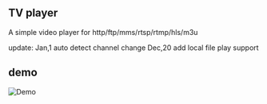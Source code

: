 ## TV player
A simple video player for http/ftp/mms/rtsp/rtmp/hls/m3u 

update:
Jan,1  auto detect channel change
Dec,20 add local file play support

## demo
![Demo](https://github.com/hikdo/tv/raw/master/dist/demo.jpg)
